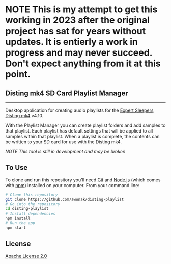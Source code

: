

# NOTE This is my attempt to get this working in 2023 after the original project has sat for years without updates. It is entierly a work in progress and may never succeed. Don't expect anything from it at this point.


## Disting mk4 SD Card Playlist Manager
-----

Desktop application for creating audio playlists for the [Expert Sleepers Disting mk4](http://www.expert-sleepers.co.uk/disting.html) v4.10.

With the Playlist Manager you can create playlist folders and add samples to that playlist. Each playlist has default settings that will be applied to all samples within that playlist. When a playlist is complete, the contents can be written to your SD card for use with the Disting mk4.

*NOTE This tool is still in development and may be broken*


## To Use

To clone and run this repository you'll need [Git](https://git-scm.com) and [Node.js](https://nodejs.org/en/download/) (which comes with [npm](http://npmjs.com)) installed on your computer. From your command line:

```bash
# Clone this repository
git clone https://github.com/awonak/disting-playlist
# Go into the repository
cd disting-playlist
# Install dependencies
npm install
# Run the app
npm start
```

## License

[Apache License 2.0](LICENSE.md)
